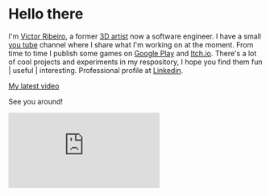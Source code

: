 # Hello there

I'm [Victor Ribeiro][about], a former [3D artist][3d artist] now a software engineer. I have a small [you tube][youtube] channel where I share what I'm working on at the moment. From time to time I publish some games on [Google Play][android] and [Itch.io][itchio]. There's a lot of cool projects and experiments in my respository, I hope you find them fun | useful | interesting. Professional profile at [Linkedin][linkedin].

[My latest video](https://www.youtube.com/watch?v=otz7sv_wpFA)

See you around!

![Pageviews light](https://victorribeiro.com/imageCounter/svg.php)

[about]: https://victorribeiro.com
[youtube]: https://www.youtube.com/victorribeirocom
[itchio]: https://victorqribeiro.itch.io
[android]: https://play.google.com/store/apps/developer?id=Victor+Queiroz+Ribeiro
[3d artist]: https://victorribeiro.cgsociety.org
[linkedin]: https://www.linkedin.com/in/victorqribeiro

